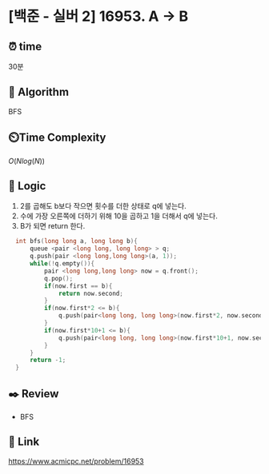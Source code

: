 # [백준 - 실버 2] 16953. A → B

## ⏰  **time**
30분

## :pushpin: **Algorithm**
BFS

## ⏲️**Time Complexity**
$O(Nlog(N))$

## :round_pushpin: **Logic**
1. 2를 곱해도 b보다 작으면 횟수를 더한 상태로 q에 넣는다.
2. 수에 가장 오른쪽에 더하기 위해 10을 곱하고 1을 더해서 q에 넣는다.
3. B가 되면 return 한다.
```cpp
  int bfs(long long a, long long b){
      queue <pair <long long, long long> > q;
      q.push(pair <long long,long long>(a, 1));
      while(!q.empty()){
          pair <long long,long long> now = q.front();
          q.pop();
          if(now.first == b){
              return now.second;
          }
          if(now.first*2 <= b){
              q.push(pair<long long, long long>(now.first*2, now.second+1));
          }
          if(now.first*10+1 <= b){
              q.push(pair<long long, long long>(now.first*10+1, now.second+1));
          }
      }
      return -1;
  }
```

## :black_nib: **Review**
- BFS

## 📡 Link
https://www.acmicpc.net/problem/16953
